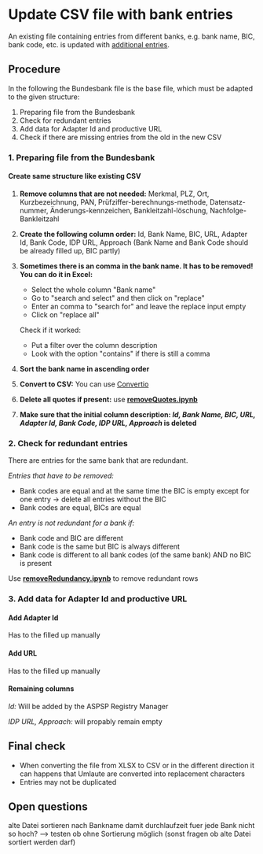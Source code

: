 # Update CSV file with bank entries
An existing file containing entries from different banks, e.g. bank name, BIC, bank code, etc. is updated with [additional entries](https://www.bundesbank.de/resource/blob/602630/2c60c5bacbde19cf9ad0f4910371e982/mL/blz-aktuell-xls-data.xlsx).

## Procedure 
In the following the Bundesbank file is the base file, which must be adapted to the given structure:

1. Preparing file from the Bundesbank
2. Check for redundant entries
3. Add data for Adapter Id and productive URL
4. Check if there are missing entries from the old in the new CSV 

### 1. Preparing file from the Bundesbank
#### Create same structure like existing CSV 
1. **Remove columns that are not needed:** Merkmal, PLZ, Ort, Kurzbezeichnung, PAN, Prüfziffer-berechnungs-methode, Datensatz-nummer, Änderungs-kennzeichen, Bankleitzahl-löschung, Nachfolge-Bankleitzahl
2. **Create the following column order:** Id, Bank Name, BIC, URL, Adapter Id, Bank Code, IDP URL, Approach (Bank Name and Bank Code should be already filled up, BIC partly)
3. **Sometimes there is an comma in the bank name. It has to be removed! You can do it in Excel:**

   - Select the whole column "Bank name"
   - Go to "search and select" and then click on "replace"
   - Enter an comma to "search for" and leave the replace input empty
   - Click on "replace all"
  
   Check if it worked:
   - Put a filter over the column description
   - Look with the option "contains" if there is still a comma

4. **Sort the bank name in ascending order**
5. **Convert to CSV:** You can use [Convertio](https://convertio.co/de/)
6. **Delete all quotes if present:** use [**removeQuotes.ipynb**](https://github.com/VeronikaSedlackova/UpdateCSV_BankEntries/blob/master/removeQuotes.ipynb)
7. **Make sure that the initial column description: *Id, Bank Name, BIC, URL, Adapter Id, Bank Code, IDP URL, Approach* is deleted**

### 2. Check for redundant entries
There are entries for the same bank that are redundant. 

*Entries that have to be removed:*
- Bank codes are equal and at the same time the BIC is empty except for one entry -> delete all entries without the BIC 
- Bank codes are equal, BICs are equal

*An entry is not redundant for a bank if:*
- Bank code and BIC are different
- Bank code is the same but BIC is always different
- Bank code is different to all bank codes (of the same bank) AND no BIC is present

Use [**removeRedundancy.ipynb**](https://github.com/VeronikaSedlackova/UpdateCSV_BankEntries/blob/master/removeRedundancy.ipynb) to remove redundant rows

### 3. Add data for Adapter Id and productive URL

#### Add Adapter Id
Has to the filled up manually

#### Add URL
Has to the filled up manually

#### Remaining columns
*Id:* Will be added by the ASPSP Registry Manager

*IDP URL, Approach:* will propably remain empty


## Final check
- When converting the file from XLSX to CSV or in the different direction it can happens that Umlaute are converted into replacement characters
- Entries may not be duplicated

## Open questions
alte Datei sortieren nach Bankname damit durchlaufzeit fuer jede Bank nicht so hoch? --> testen ob ohne Sortierung möglich (sonst fragen ob alte Datei sortiert werden darf)
